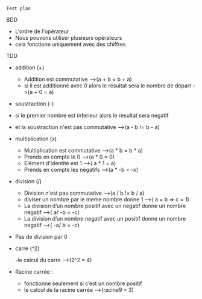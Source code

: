                                                                         Test plan

BDD

- L'ordre de l'opérateur 
- Nous pouvons utiliser plusieurs opérateurs
- cela fonctione uniquement avec des chiffres


TDD

- addition (+)
  - Addition est commutative 
–>(a + b = b + a)
  - si il est additionné avec 0 alors le résultat sera le nombre de départ 
–>(a + 0 = a)

- soustraction (-)

 - si le premier nombre est inferieur alors le resultat sera negatif 
  - et la soustraction n'est pas commutative 
–>(a - b != b - a)
  
- multiplication (x)

  -  Multiplication est commutative 
–>(a * b = b * a)
  -  Prends en compte le 0 
–>(a * 0 = 0)
  -  Elément d'identité est 1 
–>( a * 1 = a)
  -  Prends en compte les négatifs 
–>(a * -b = -x)

- division (/)

  - Division n'est pas commutative 
–>(a / b != b / a)
  - diviser un nombre par le meme nombre donne 1
–>( a = b => c = 1)
  - La division d’un nombre positif avec un negatif donne un nombre negatif
–>( a/ -b = -c)
  -  La division d’un nombre negatif avec un positif donne un nombre negatif
–>( -a/ b = -c)
- Pas de division par 0
 
- carre (^2)

   -le calcul du carre
 –>(2^2 = 4)
           
- Racine carrée : 

  - fonctionne seulement si c’est un nombre positif
  - le calcul de la racine carrée
 –>(racine9 = 3)
                                                                 

